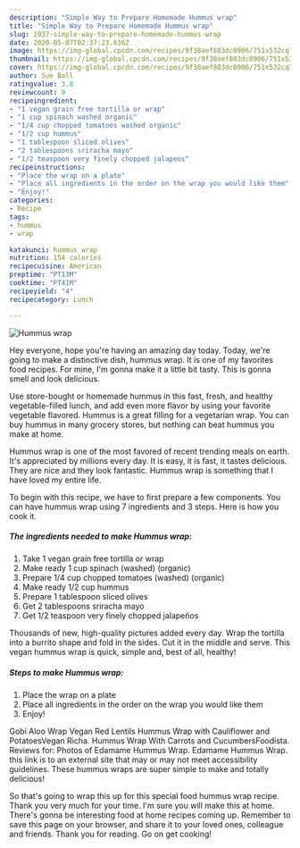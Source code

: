 ```yaml
---
description: "Simple Way to Prepare Homemade Hummus wrap"
title: "Simple Way to Prepare Homemade Hummus wrap"
slug: 1937-simple-way-to-prepare-homemade-hummus-wrap
date: 2020-05-07T02:37:23.636Z
image: https://img-global.cpcdn.com/recipes/9f38aef803dc0906/751x532cq70/hummus-wrap-recipe-main-photo.jpg
thumbnail: https://img-global.cpcdn.com/recipes/9f38aef803dc0906/751x532cq70/hummus-wrap-recipe-main-photo.jpg
cover: https://img-global.cpcdn.com/recipes/9f38aef803dc0906/751x532cq70/hummus-wrap-recipe-main-photo.jpg
author: Sue Ball
ratingvalue: 3.8
reviewcount: 9
recipeingredient:
- "1 vegan grain free tortilla or wrap"
- "1 cup spinach washed organic"
- "1/4 cup chopped tomatoes washed organic"
- "1/2 cup hummus"
- "1 tablespoon sliced olives"
- "2 tablespoons sriracha mayo"
- "1/2 teaspoon very finely chopped jalapeos"
recipeinstructions:
- "Place the wrap on a plate"
- "Place all ingredients in the order on the wrap you would like them"
- "Enjoy!"
categories:
- Recipe
tags:
- hummus
- wrap

katakunci: hummus wrap 
nutrition: 154 calories
recipecuisine: American
preptime: "PT13M"
cooktime: "PT41M"
recipeyield: "4"
recipecategory: Lunch

---
```



![Hummus wrap](https://img-global.cpcdn.com/recipes/9f38aef803dc0906/751x532cq70/hummus-wrap-recipe-main-photo.jpg)

Hey everyone, hope you're having an amazing day today. Today, we're going to make a distinctive dish, hummus wrap. It is one of my favorites food recipes. For mine, I'm gonna make it a little bit tasty. This is gonna smell and look delicious.

Use store-bought or homemade hummus in this fast, fresh, and healthy vegetable-filled lunch, and add even more flavor by using your favorite vegetable flavored. Hummus is a great filling for a vegetarian wrap. You can buy hummus in many grocery stores, but nothing can beat hummus you make at home.

Hummus wrap is one of the most favored of recent trending meals on earth. It's appreciated by millions every day. It is easy, it is fast, it tastes delicious. They are nice and they look fantastic. Hummus wrap is something that I have loved my entire life.


To begin with this recipe, we have to first prepare a few components. You can have hummus wrap using 7 ingredients and 3 steps. Here is how you cook it.

<!--inarticleads1-->

##### The ingredients needed to make Hummus wrap:

1. Take 1 vegan grain free tortilla or wrap
1. Make ready 1 cup spinach (washed) (organic)
1. Prepare 1/4 cup chopped tomatoes (washed) (organic)
1. Make ready 1/2 cup hummus
1. Prepare 1 tablespoon sliced olives
1. Get 2 tablespoons sriracha mayo
1. Get 1/2 teaspoon very finely chopped jalapeños


Thousands of new, high-quality pictures added every day. Wrap the tortilla into a burrito shape and fold in the sides. Cut it in the middle and serve. This vegan hummus wrap is quick, simple and, best of all, healthy! 

<!--inarticleads2-->

##### Steps to make Hummus wrap:

1. Place the wrap on a plate
1. Place all ingredients in the order on the wrap you would like them
1. Enjoy!


Gobi Aloo Wrap Vegan Red Lentils Hummus Wrap with Cauliflower and PotatoesVegan Richa. Hummus Wrap With Carrots and CucumbersFoodista. Reviews for: Photos of Edamame Hummus Wrap. Edamame Hummus Wrap. this link is to an external site that may or may not meet accessibility guidelines. These hummus wraps are super simple to make and totally delicious! 

So that's going to wrap this up for this special food hummus wrap recipe. Thank you very much for your time. I'm sure you will make this at home. There's gonna be interesting food at home recipes coming up. Remember to save this page on your browser, and share it to your loved ones, colleague and friends. Thank you for reading. Go on get cooking!

